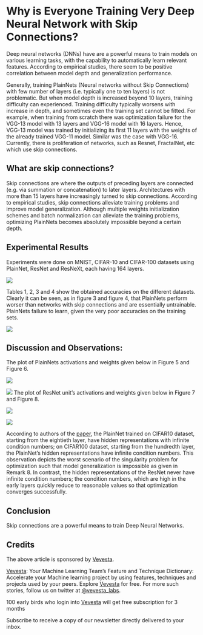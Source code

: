 
# Why is Everyone Training Very Deep Neural Network with Skip Connections?

Deep neural networks (DNNs) have are a powerful means to train models on various learning tasks, with the capability to automatically learn relevant features. According to empirical studies, there seem to be positive correlation between model depth and generalization performance.

Generally, training PlainNets (Neural networks without Skip Connections) with few number of layers (i.e. typically one to ten layers) is not problematic. But when model depth is increased beyond 10 layers, training difficulty can experienced. Training difficulty typically worsens with increase in depth, and sometimes even the training set cannot be fitted. For example, when training from scratch there was optimization failure for the VGG-13 model with 13 layers and VGG-16 model with 16 layers. Hence, VGG-13 model was trained by initializing its first 11 layers with the weights of the already trained VGG-11 model. Similar was the case with VGG-16. Currently, there is proliferation of networks, such as Resnet, FractalNet, etc which use skip connections.

## What are skip connections?

Skip connections are where the outputs of preceding layers are connected (e.g. via summation or concatenation) to later layers. Architectures with more than 15 layers have increasingly turned to skip connections. According to empirical studies, skip connections alleviate training problems and improve model generalization. Although multiple weights initialization schemes and batch normalization can alleviate the training problems, optimizing PlainNets becomes absolutely impossible beyond a certain depth.

## Experimental Results

Experiments were done on MNIST, CIFAR-10 and CIFAR-100 datasets using PlainNet, ResNet and ResNeXt, each having 164 layers.

![](https://substackcdn.com/image/fetch/f_auto,q_auto:good,fl_progressive:steep/https%3A%2F%2Fbucketeer-e05bbc84-baa3-437e-9518-adb32be77984.s3.amazonaws.com%2Fpublic%2Fimages%2F9bacd8c9-0a4f-4bc0-ba1a-ca039a5e8186_502x582.png)

Tables 1, 2, 3 and 4 show the obtained accuracies on the different datasets. Clearly it can be seen, as in figure 3 and figure 4, that PlainNets perform worser than networks with skip connections and are essentially untrainable. PlainNets failure to learn, given the very poor accuracies on the training sets.

![](https://substackcdn.com/image/fetch/f_auto,q_auto:good,fl_progressive:steep/https%3A%2F%2Fbucketeer-e05bbc84-baa3-437e-9518-adb32be77984.s3.amazonaws.com%2Fpublic%2Fimages%2F9bacd8c9-0a4f-4bc0-ba1a-ca039a5e8186_502x582.png)

## Discussion and Observations:

The plot of PlainNets activations and weights given below in Figure 5 and Figure 6.

![](https://substackcdn.com/image/fetch/f_auto,q_auto:good,fl_progressive:steep/https%3A%2F%2Fbucketeer-e05bbc84-baa3-437e-9518-adb32be77984.s3.amazonaws.com%2Fpublic%2Fimages%2F65451c79-d401-4c78-bbae-977c3b332df7_1040x391.png)


![](https://substackcdn.com/image/fetch/f_auto,q_auto:good,fl_progressive:steep/https%3A%2F%2Fbucketeer-e05bbc84-baa3-437e-9518-adb32be77984.s3.amazonaws.com%2Fpublic%2Fimages%2F3c4e32a0-3194-4ca9-9687-32df9f90ed4b_993x387.png)
The plot of ResNet unit’s activations and weights given below in Figure 7 and Figure 8.

![](https://substackcdn.com/image/fetch/f_auto,q_auto:good,fl_progressive:steep/https%3A%2F%2Fbucketeer-e05bbc84-baa3-437e-9518-adb32be77984.s3.amazonaws.com%2Fpublic%2Fimages%2Fc1259c96-7dd4-4225-855a-4aba70865ecd_977x375.png)

![](https://substackcdn.com/image/fetch/f_auto,q_auto:good,fl_progressive:steep/https%3A%2F%2Fbucketeer-e05bbc84-baa3-437e-9518-adb32be77984.s3.amazonaws.com%2Fpublic%2Fimages%2Ffd6e1a1d-5e41-44d0-882c-951ed742caac_1014x418.png)

According to authors of the [paper](https://orbilu.uni.lu/bitstream/10993/48927/1/TNNLS-2020-P-13752.pdf), the PlainNet trained on CIFAR10 dataset, starting from the eightieth layer, have hidden representations with infinite condition numbers; on CIFAR100 dataset, starting from the hundredth layer, the PlainNet’s hidden representations have infinite condition numbers. This observation depicts the worst scenario of the singularity problem for optimization such that model generalization is impossible as given in Remark 8. In contrast, the hidden representations of the ResNet never have infinite condition numbers; the condition numbers, which are high in the early layers quickly reduce to reasonable values so that optimization converges successfully.

## Conclusion

Skip connections are a powerful means to train Deep Neural Networks.

## Credits

The above article is sponsored by [Vevesta](https://www.vevesta.com/).

[Vevesta](https://www.vevesta.com/): Your Machine Learning Team’s Feature and Technique Dictionary: Accelerate your Machine learning project by using features, techniques and projects used by your peers. Explore [Vevesta](https://www.vevesta.com/) for free. For more such stories, follow us on twitter at [@vevesta_labs](https://twitter.com/vevesta_labs).

100 early birds who login into [Vevesta](https://www.vevesta.com/) will get free subscription for 3 months

Subscribe to receive a copy of our newsletter directly delivered to your inbox.